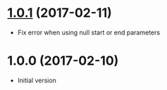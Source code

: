 <a name="1.0.1"></a>
# [1.0.1](https://github.com/nicolasbeauvais/vue-social-sharing/compare/1.0.0...1.0.1) (2017-02-11)
- Fix error when using null start or end parameters

<a name="1.0.0"></a>
# 1.0.0 (2017-02-10)
- Initial version
